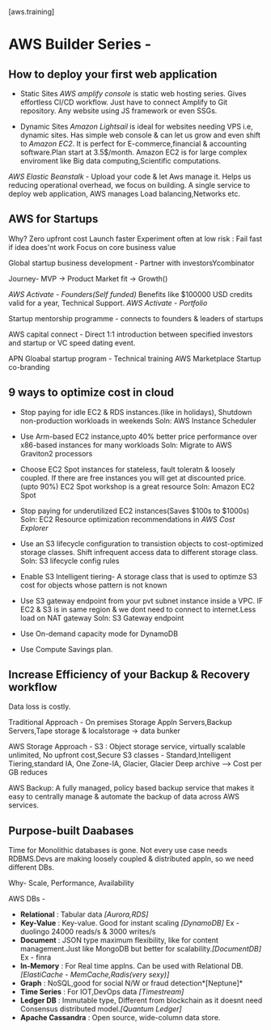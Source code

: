 [aws.training]
# AWS Builder Series - 

## How to deploy your first web application

- Static Sites
*AWS amplify console* is static web hosting series. Gives effortless CI/CD workflow. Just have to connect Amplify to Git repository.
Any website using JS framework or even SSGs.

- Dynamic Sites
*Amazon Lightsail* is ideal for websites needing VPS i.e, dynamic sites. Has simple web console & can let us grow and even shift to *Amazon EC2*. It is perfect for E-commerce,financial & accounting software.Plan start at 3.5$/month.
Amazon EC2 is for large complex enviroment like Big data computing,Scientific computations.


*AWS Elastic Beanstalk* - Upload your code & let Aws manage it. Helps us reducing operational overhead, we focus on building. A single service to deploy web application, AWS manages Load balancing,Networks etc.



## AWS for Startups

Why?
	Zero upfront cost
	Launch faster
	Experiment often at low risk : Fail fast if idea does'nt work
	Focus on core business value

Global startup business development - 
Partner with investorsYcombinator

Journey-
	MVP -> Product Market fit -> Growth()

*AWS Activate - Founders(Self funded)* 
	Benefits like $100000 USD credits valid for a year, Technical Support.
*AWS Activate - Portfolio*

Startup mentorship programme - connects to founders & leaders of startups

AWS capital connect - Direct 1:1 introduction between specified investors and startup or VC speed dating event.

APN Gloabal startup program - Technical training
AWS Marketplace
Startup co-branding


## 9 ways to optimize cost in cloud

- Stop paying for idle EC2 & RDS instances.(like in holidays), Shutdown non-production workloads in weekends
	Soln: AWS Instance Scheduler

- Use Arm-based EC2 instance,upto 40% better price performance over x86-based instances for many workloads
	Soln: Migrate to AWS Graviton2 processors 

- Choose EC2 Spot instances for stateless, fault toleratn & loosely coupled. If there are free instances you will get at discounted price.(upto 90%)
EC2 Spot workshop is a great resource
	Soln: Amazon EC2 Spot

- Stop paying for underutilized EC2 instances(Saves $100s to $1000s)
	Soln: EC2 Resource optimization recommendations in *AWS Cost Explorer*

- Use an S3 lifecycle configuration to transistion objects to cost-optimized storage classes. Shift infrequent access data to different storage class.
	Soln: S3 lifecycle config rules

- Enable S3 Intelligent tiering- A storage class that is used to optimze S3 cost for objects whose pattern is not known

- Use S3 gateway endpoint from your pvt subnet instance inside a VPC. IF EC2 & S3 is in same region & we dont need to connect to internet.Less load on NAT gateway
	Soln: S3 Gateway endpoint

- Use On-demand capacity mode for DynamoDB 

- Use Compute Savings plan. 


## Increase Efficiency of your Backup & Recovery workflow

Data loss is costly.

Traditional Approach - On premises Storage
Appln Servers,Backup Servers,Tape storage & localstorage -> data bunker

AWS Storage Approach - 
S3 : Object storage service, virtually scalable unlimited, No upfront cost,Secure
S3 classes - Standard,Intelligent Tiering,standard IA, One Zone-IA, Glacier, Glacier Deep archive
--> Cost per GB reduces

AWS Backup: A fully managed, policy based backup service that makes it easy to centrally manage & automate the backup of data across AWS services.


## Purpose-built Daabases

Time for Monolithic databases is gone. Not every use case needs RDBMS.Devs are making loosely coupled & distributed appln, so we need different DBs.

Why-
Scale, Performance, Availability

AWS DBs -

- **Relational** : Tabular data *[Aurora,RDS]*
- **Key-Value** : Key-value. Good for instant scaling *[DynamoDB]* Ex - duolingo 24000 reads/s & 3000 writes/s
- **Document** : JSON type maximum flexibility, like for content management.Just like MongoDB but better for scalability.*[DocumentDB]* Ex - finra
- **In-Memory** : For Real time applns. Can be used with Relational DB.*[ElastiCache - MemCache,Radis(very sexy)]*
- **Graph** : NoSQL,good for social N/W or fraud detection*[Neptune]*
- **Time Series** : For IOT,DevOps data *[Timestream]*
- **Ledger DB** : Immutable type, Different from blockchain as it doesnt need Consensus distributed model.*[Quantum Ledger]*
- **Apache Cassandra** : Open source, wide-column data store.
